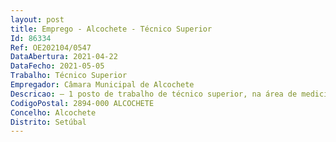 ```yaml
--- 
layout: post
title: Emprego - Alcochete - Técnico Superior
Id: 86334
Ref: OE202104/0547
DataAbertura: 2021-04-22
DataFecho: 2021-05-05
Trabalho: Técnico Superior
Empregador: Câmara Municipal de Alcochete
Descricao: – 1 posto de trabalho de técnico superior, na área de medicina veterinária (GASSP)  Colaborar na execução das tarefas de inspeção hígiosanitária e controlo hígiosanitário das instalações para alojamento de animais, dos produtos de origem animal e dos estabelecimentos comerciais ou industriais onde se abatam, preparem, produzam, transformem, conservem, armazenem ou comercializem animais ou produtos de origem animal e seus derivados   Emitir parecer, nos termos da legislação vigente, sobre as instalações e estabelecimentos referidos na alínea anterior  Elaborar e remeter, nos prazos fixados, a informação relativa ao movimento necrológico dos animais   Notificar de imediato as doenças de declaração obrigatória e adotar prontamente as medidas de profilaxia determinadas pela autoridade sanitária veterinária nacional sempre que sejam detetados casos de doenças de carácter epizoótico  Emitir guias sanitárias de trânsito   Participar nas campanhas de saneamento ou de profilaxia determinadas pela autoridade sanitária veterinária nacional do respetivo município   Colaborar na realização do recenseamento de animais, de inquéritos de interesse pecuário e ou económico e prestar informação técnica sobre abertura de novos estabelecimentos de comercialização, de preparação e de transformação de produtos de origem animal  Colaborar nas áreas da saúde pública com a Autoridade de Saúde Pública local e com as Autoridades policias no âmbito do Bem estar Animal, agressões e Higiene Pública  Executar os Planos Anuais de Controle de Estabelecimentos (PACE) e programa de vigilância da resistência antimicrobiana (SIPACE)  das cantinas escolares (PACE escolas) e dos alojamentos e lojas que comercializem animais de companhia. Direção logística e administrativa do Centro de Recolha Oficial de Animais. Elaborar e remeter, nos prazos fixados, a informação relativa ao movimento dos animais sob a responsabilidade do Município, nomeadamente inseridos no CROA ou em Programa CED. Implementar e gerir o Programa CED, supervisionando e registando a existência de colónias de gatos errantes. Articular programas de cooperação e parceria com Associações Zoófilas. Promover a esterilização de animais errantes sob a forma de campanhas de sensibilização para a população em colaboração com a Administração Central. Implementar um programa interno de esterilização de animais errantes em instalações adequadas. Apoio nas campanhas de saneamento ou de profilaxia determinadas pela autoridade sanitária veterinária do município. Colaborar nas áreas da saúde pública com a Autoridade Sanitária, Autoridade de Saúde Pública local e com as Autoridades policias no âmbito do Bem estar Animal e Higiene Pública.
CodigoPostal: 2894-000 ALCOCHETE
Concelho: Alcochete
Distrito: Setúbal
--- 
```

